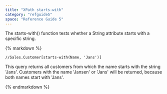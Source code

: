 ```yaml
---
title: "XPath starts-with"
category: "refguide5"
space: "Reference Guide 5"
---
```

The starts-with() function tests whether a String attribute starts with a specific string.

<div class="alert alert-info">{% markdown %}

```
//Sales.Customer[starts-with(Name, 'Jans')]

```

This query returns all customers from which the name starts with the string 'Jans'. Customers with the name 'Jansen' or 'Jans' will be returned, because both names start with 'Jans'.

{% endmarkdown %}</div>
